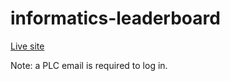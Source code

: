 # informatics-leaderboard

[Live site](https://informatics-leaderboard.web.app/)

Note: a PLC email is required to log in.
